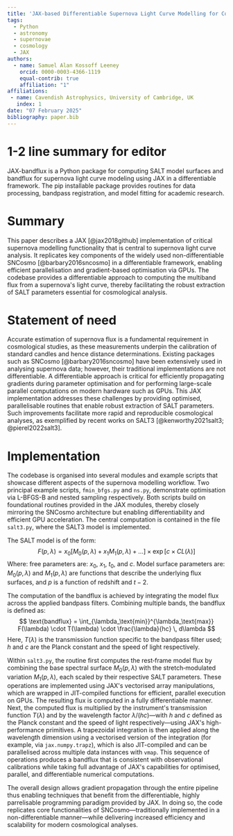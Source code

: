 ```yaml
---
title: 'JAX-based Differentiable Supernova Light Curve Modelling for Cosmological Analysis'
tags:
  - Python
  - astronomy
  - supernovae
  - cosmology
  - JAX
authors:
  - name: Samuel Alan Kossoff Leeney
    orcid: 0000-0003-4366-1119
    equal-contrib: true
    affiliation: "1"
affiliations:
 - name: Cavendish Astrophysics, University of Cambridge, UK
   index: 1
date: "07 February 2025"
bibliography: paper.bib
---
```

# 1-2 line summary for editor
JAX-bandflux is a Python package for computing SALT model surfaces and bandflux for supernova light curve modeling using JAX in a differentiable framework. The pip installable package provides routines for data processing, bandpass registration, and model fitting for academic research.

# Summary

This paper describes a JAX [@jax2018github] implementation of critical supernova modelling functionality that is central to supernova light curve analysis. It replicates key components of the widely used non-differentiable SNCosmo [@barbary2016sncosmo] in a differentiable framework, enabling efficient parallelisation and gradient-based optimisation via GPUs. The codebase provides a differentiable approach to computing the multiband flux from a supernova's light curve, thereby facilitating the robust extraction of SALT parameters essential for cosmological analysis.

# Statement of need

Accurate estimation of supernova flux is a fundamental requirement in cosmological studies, as these measurements underpin the calibration of standard candles and hence distance determinations. Existing packages such as SNCosmo [@barbary2016sncosmo] have been extensively used in analysing supernova data; however, their traditional implementations are not differentiable. A differentiable approach is critical for efficiently propagating gradients during parameter optimisation and for performing large-scale parallel computations on modern hardware such as GPUs. This JAX implementation addresses these challenges by providing optimised, parallelisable routines that enable robust extraction of SALT parameters. Such improvements facilitate more rapid and reproducible cosmological analyses, as exemplified by recent works on SALT3 [@kenworthy2021salt3; @pierel2022salt3].

# Implementation

The codebase is organised into several modules and example scripts that showcase different aspects of the supernova modelling workflow. Two principal example scripts, `fmin_bfgs.py` and `ns.py`, demonstrate optimisation via L-BFGS-B and nested sampling respectively. Both scripts build on foundational routines provided in the JAX modules, thereby closely mirroring the SNCosmo architecture but enabling differentiability and efficient GPU acceleration. The central computation is contained in the file `salt3.py`, where the SALT3 model is implemented.

The SALT model is of the form:
$$
F(p, \lambda) = x_0 \left[ M_0(p, \lambda) + x_1 M_1(p, \lambda) + \ldots \right] \times \exp \left[ c \times CL(\lambda) \right]
$$
Where: free parameters are: $x_0$, $x_1$, $t_0$, and $c$. Model surface parameters are: $M_0(p, \lambda)$ and $M_1(p, \lambda)$ are functions that describe the underlying flux surfaces, and $p$ is a function of redshift and $t-2$.

The computation of the bandflux is achieved by integrating the model flux across the applied bandpass filters. Combining multiple bands, the bandflux is defined as:
$$
\text{bandflux} = \int_{\lambda_\text{min}}^{\lambda_\text{max}} F(\lambda) \cdot T(\lambda) \cdot \frac{\lambda}{hc} \, d\lambda
$$
Here, $T(\lambda)$ is the transmission function specific to the bandpass filter used; $h$ and $c$ are the Planck constant and the speed of light respectively.

Within `salt3.py`, the routine first computes the rest‐frame model flux by combining the base spectral surface $M_0(p, \lambda)$ with the stretch‐modulated variation $M_1(p, \lambda)$, each scaled by their respective SALT parameters. These operations are implemented using JAX's vectorised array manipulations, which are wrapped in JIT-compiled functions for efficient, parallel execution on GPUs. The resulting flux is computed in a fully differentiable manner. Next, the computed flux is multiplied by the instrument's transmission function $T(\lambda)$ and by the wavelength factor $\lambda/(hc)$—with $h$ and $c$ defined as the Planck constant and the speed of light respectively—using JAX's high-performance primitives. A trapezoidal integration is then applied along the wavelength dimension using a vectorised version of the integration (for example, via `jax.numpy.trapz`), which is also JIT-compiled and can be parallelised across multiple data instances with `vmap`. This sequence of operations produces a bandflux that is consistent with observational calibrations while taking full advantage of JAX's capabilities for optimised, parallel, and differentiable numerical computations.

The overall design allows gradient propagation through the entire pipeline thus enabling techniques that benefit from the differentiable, highly parrelisable programming paradigm provided by JAX. In doing so, the code replicates core functionalities of SNCosmo—traditionally implemented in a non-differentiable manner—while delivering increased efficiency and scalability for modern cosmological analyses.